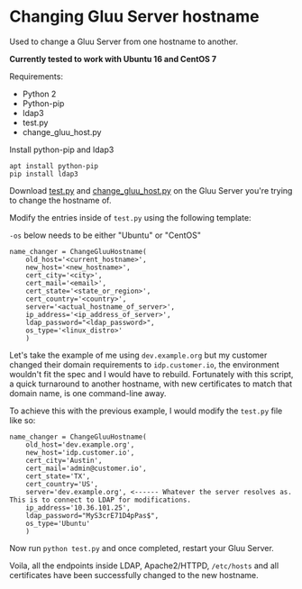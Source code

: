 # Changing Gluu Server hostname

Used to change a Gluu Server from one hostname to another.

**Currently tested to work with Ubuntu 16 and CentOS 7**

Requirements:

- Python 2
- Python-pip
- ldap3
- test.py
- change_gluu_host.py

Install python-pip and ldap3

```
apt install python-pip
pip install ldap3
```

Download [test.py](https://github.com/GluuFederation/cluster-mgr/blob/master/testing/test.py) and [change_gluu_host.py](https://github.com/GluuFederation/cluster-mgr/blob/master/testing/change_gluu_host.py) on the Gluu Server you're trying to change the hostname of.

Modify the entries inside of `test.py` using the following template:

`-os` below needs to be either "Ubuntu" or "CentOS"

```
name_changer = ChangeGluuHostname(
    old_host='<current_hostname>',
    new_host='<new_hostname>',
    cert_city='<city>',
    cert_mail='<email>',
    cert_state='<state_or_region>',
    cert_country='<country>',
    server='<actual_hostname_of_server>',
    ip_address='<ip_address_of_server>',
    ldap_password="<ldap_password>",
    os_type='<linux_distro>'
    )
```
  
  Let's take the example of me using `dev.example.org` but my customer changed their domain requirements to `idp.customer.io`, the environment wouldn't fit the spec and I would have to rebuild. Fortunately with this script, a quick turnaround to another hostname, with new certificates to match that domain name, is one command-line away.

  To achieve this with the previous example, I would modify the `test.py` file like so:

```
name_changer = ChangeGluuHostname(
    old_host='dev.example.org',
    new_host='idp.customer.io',
    cert_city='Austin',
    cert_mail='admin@customer.io',
    cert_state='TX',
    cert_country='US',
    server='dev.example.org', <------ Whatever the server resolves as. This is to connect to LDAP for modifications.
    ip_address='10.36.101.25',
    ldap_password="MyS3crE71D4pPas$",
    os_type='Ubuntu'
    )
```

  Now run `python test.py` and once completed, restart your Gluu Server.
  
  Voila, all the endpoints inside LDAP, Apache2/HTTPD, `/etc/hosts` and all certificates have been successfully changed to the new hostname. 
